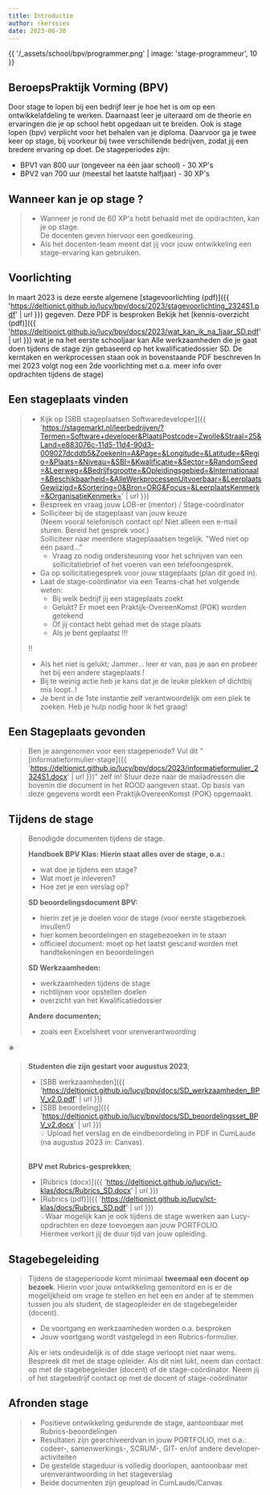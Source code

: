 ```yaml
---
title: Introductie
author: rkerssies
date: 2023-06-30
---
```


{{ '/_assets/school/bpv/programmer.png'  | image: 'stage-programmeur', 10 }}

## BeroepsPraktijk Vorming (BPV) 
Door stage te lopen bij een bedrijf leer je hoe het is om op een ontwikkelafdeling te werken. 
Daarnaast leer je uiteraard om de theorie en ervaringen die je op school hebt opgedaan uit te breiden.
Ook is stage lopen (bpv) verplicht voor het behalen van je diploma. 
Daarvoor ga je twee keer op stage, bij voorkeur bij twee verschillende bedrijven, zodat jij een bredere ervaring op doet. 
De stageperiodes zijn:
* BPV1 van 800 uur (ongeveer na één jaar school)  - 30 XP's
* BPV2 van 700 uur (meestal het laatste halfjaar) - 30 XP's


## Wanneer kan je op stage ? 
> * Wanneer je rond de 60 XP's hebt behaald met de opdrachten, kan je op stage.<br>
> De docenten geven hiervoor een goedkeuring.
> * Als het docenten-team meent dat jij voor jouw ontwikkeling een stage-ervaring kan gebruiken. 

## Voorlichting
In maart 2023 is deze eerste algemene [stagevoorlichting (pdf)]({{ 'https://deltionict.github.io/lucy/bpv/docs/2023/stagevoorlichting_2324S1.pdf' | url }})  gegeven. Deze PDF is besproken
Bekijk het [kennis-overzicht (pdf)]({{ 'https://deltionict.github.io/lucy/bpv/docs/2023/wat_kan_ik_na_1jaar_SD.pdf' | url }}) wat je na het eerste schooljaar kan
Alle werkzaamheden die je gaat doen tijdens de stage zijn gebaseerd op het kwalificatiedossier SD. De kerntaken en werkprocessen staan ook in bovenstaande PDF beschreven
In mei 2023 volgt nog een 2de voorlichting met o.a. meer info over opdrachten tijdens de stage)


## Een stageplaats vinden
> * Kijk op [SBB stageplaatsen Softwaredeveloper]({{ 'https://stagemarkt.nl/leerbedrijven/?Termen=Software+developer&PlaatsPostcode=Zwolle&Straal=25&Land=e883076c-11d5-11d4-90d3-009027dcddb5&ZoekenIn=A&Page=&Longitude=&Latitude=&Regio=&Plaats=&Niveau=&SBI=&Kwalificatie=&Sector=&RandomSeed=&Leerweg=&Bedrijfsgrootte=&Opleidingsgebied=&Internationaal=&Beschikbaarheid=&AlleWerkprocessenUitvoerbaar=&LeerplaatsGewijzigd=&Sortering=0&Bron=ORG&Focus=&LeerplaatsKenmerk=&OrganisatieKenmerk=' | url }})
> * Bespreek en vraag jouw LOB-er (mentor) / Stage-coördinator
> * Solliciteer bij de stageplaast van jouw keuze <br>
>    (Neem vooral telefonisch contact op!  Niet alleen een e-mail sturen. Bereid het gesprek voor.)<br>
>    Solliciteer naar meerdere stageplaaatsen tegelijk. "Wed niet op één paard..."<br>
>   * Vraag zo nodig ondersteuning voor het schrijven van een sollicitatiebrief of het voeren van een telefoongesprek.
> * Ga op sollicitatiegesprek voor jouw stageplaats (plan dit goed in).
> * Laat de stage-coördinator via een Teams-chat het volgende weten:
>   * Bij welk bedrijf jij een stageplaats zoekt
>   * Gelukt? Er moet een Praktijk-OvereenKomst (POK) worden getekend
>   * Of jij contact hebt gehad met de stage plaats
>   * Als je bent geplaatst !!!
>   
> 
> ‼️
> * Als het niet is gelukt; Jammer... leer er van, pas je aan en probeer het bij een andere stageplaats !
> * Bij te weinig actie heb je kans dat je de leuke plekken of dichtbij mis loopt..!
> * Je bent in de 1ste instantie zelf verantwoordelijk om een plek te zoeken. Heb je hulp nodig hoor ik het graag!

## Een Stageplaats gevonden
> Ben je aangenomen voor een stageperiode? Vul dit "[informatieformulier-stage]({{ 'https://deltionict.github.io/lucy/bpv/docs/2023/informatieformulier_2324S1.docx' | url }})" zelf in!
Stuur deze naar de mailadressen die bovenin die document in het ROOD aangeven staat.
Op basis van deze gegevens wordt een PraktijkOvereenKomst (POK) opgemaakt.


## Tijdens de stage
> Benodigde documenten tijdens de stage.<br>
> 
> **Handboek BPV Klas: Hierin staat alles over de stage, o.a.:**
> * wat doe je tijdens een stage?
> * Wat moet je inleveren?
> * Hoe zet je een verslag op?
>
> **SD beoordelingsdocument BPV:**
> * hierin zet je je doelen voor de stage (voor eerste stagebezoek invullen!)
> * hier komen beoordelingen en stagebezoeken in te staan
> * officieel document: moet op het laatst gescand worden met handtekeningen en beoordelingen
> 
> **SD Werkzaamheden:**
> * werkzaamheden tijdens de stage
> * richtlijnen voor opstellen doelen
> * overzicht van het Kwalificatiedossier
>
> **Andere documenten;**
> * zoals een Excelsheet voor urenverantwoording


✳️ 
> **Studenten die zijn gestart voor augustus 2023**;<br>
>   * [SBB werkzaamheden]({{ 'https://deltionict.github.io/lucy/bpv/docs/SD_werkzaamheden_BPV_v2.0.pdf' | url }})<br>
>   * [SBB beoordeling]({{ 'https://deltionict.github.io/lucy/bpv/docs/SD_beoordelingsset_BPV_v2.docx' | url }})<br>
> 💡 Upload het verslag en de eindbeoordeling in PDF in CumLaude (na augustus 2023 in: Canvas).<br><br>
>
> **BPV met Rubrics-gesprekken**;<br>
>   * [Rubrics (docx)]({{ 'https://deltionict.github.io/lucy/ict-klas/docs/Rubrics_SD.docx' | url }})<br>
>   * [Rubrics (pdf)]({{ 'https://deltionict.github.io/lucy/ict-klas/docs/Rubrics_SD.pdf' | url }})<br>
> 💡Waar mogelijk kan je ook tijdens de stage wwerken aan Lucy-opdrachten en deze toevoegen aan jouw PORTFOLIO.<br> 
>     Hiermee verkort jij de duur tijd van jouw opleiding.


## Stagebegeleiding
> Tijdens de stageperioode komt minimaal **tweemaal een docent op bezoek**.
> Hierin voor jouw ontwikkeling gemonitord en is er de mogelijkheid om vrage te stellen en het een en ander af te stemmen
>  tussen jou als student, de stageopleider en de stagebegeleider (docent). 
> * De voortgang en werkzaamheden worden o.a. besproken
> * Jouw voortgang wordt vastgelegd in een Rubrics-formulier.
> 
> Als er iets ondeuidelijk is of dde stage verloopt niet naar wens.
> Bespreek dit met de stage opleider. Als dit niet lukt, neem dan contact op met de stagebegeleider (docent) of de stage-coördinator.
> Neem jij of het stagebedrijf contact op met de docent of stage-coördinator
 

## Afronden stage
> * Positieve ontwikkeling gedurende de stage, aantoonbaar met Rubrics-beoordelingen
> * Resultaten zijn gearchiveerdvan in jouw PORTFOLIO, met o.a.: codeer-, samenwerkings-, SCRUM-, GIT- en/of andere developer-activiteiten 
> * De gestelde stageduur is volledig doorlopen, aantoonbaar met urenverantwoording in het stageverslag
> * Beide documenten zijn geupload in CumLaude/Canvas
